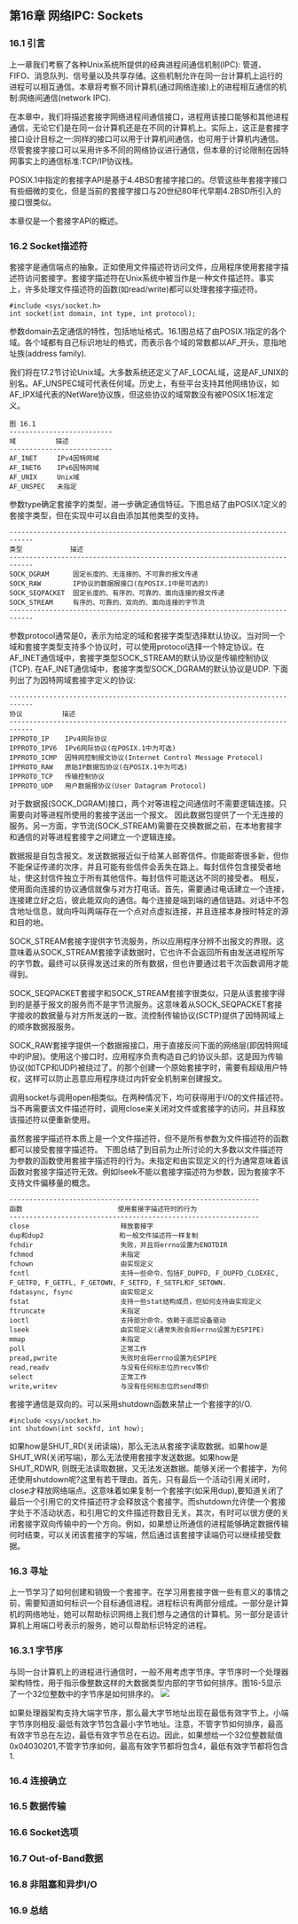 ## 第16章 网络IPC: Sockets

### 16.1 引言
  上一章我们考察了各种Unix系统所提供的经典进程间通信机制(IPC): 管道、FIFO、消息队列、信号量以及共享存储。这些机制允许在同一台计算机上运行的进程可以相互通信。本章将考察不同计算机(通过网络连接)上的进程相互通信的机制:网络间通信(network IPC).
  
  在本章中，我们将描述套接字网络进程间通信接口，进程用该接口能够和其他进程通信，无论它们是在同一台计算机还是在不同的计算机上。实际上，这正是套接字接口设计目标之一:同样的接口可以用于计算机间通信，也可用于计算机内通信。尽管套接字接口可以采用许多不同的网络协议进行通信，但本章的讨论限制在因特网事实上的通信标准:TCP/IP协议栈。
  
  POSIX.1中指定的套接字API是基于4.4BSD套接字接口的。尽管这些年套接字接口有些细微的变化，但是当前的套接字接口与20世纪80年代早期4.2BSD所引入的接口很类似。
  
  本章仅是一个套接字API的概述。

### 16.2 Socket描述符
  套接字是通信端点的抽象。正如使用文件描述符访问文件，应用程序使用套接字描述符访问套接字。套接字描述符在Unix系统中被当作是一种文件描述符。事实上，许多处理文件描述符的函数(如read/write)都可以处理套接字描述符。
```
#include <sys/socket.h>
int socket(int domain, int type, int protocol);
```
  参数domain去定通信的特性，包括地址格式。16.1图总结了由POSIX.1指定的各个域。各个域都有自己标识地址的格式，而表示各个域的常数都以AF_开头，意指地址族(address family).
  
  我们将在17.2节讨论Unix域。大多数系统还定义了AF_LOCAL域，这是AF_UNIX的别名。AF_UNSPEC域可代表任何域。历史上，有些平台支持其他网络协议，如AF_IPX域代表的NetWare协议族，但这些协议的域常数没有被POSIX.1标准定义。
```
图 16.1
--------------------------
域          描述
--------------------------
AF_INET     IPv4因特网域
AF_INET6    IPv6因特网域
AF_UNIX     Unix域
AF_UNSPEC   未指定
```
  参数type确定套接字的类型，进一步确定通信特征。下图总结了由POSIX.1定义的套接字类型，但在实现中可以自由添加其他类型的支持。
```
----------------------------------------------------------------------------
类型            描述
----------------------------------------------------------------------------
SOCK_DGRAM      固定长度的、无连接的、不可靠的报文传递
SOCK_RAW        IP协议的数据报接口(在POSIX.1中是可选的)
SOCK_SEQPACKET  固定长度的、有序的、可靠的、面向连接的报文传递
SOCK_STREAM     有序的、可靠的、双向的、面向连接的字节流
----------------------------------------------------------------------------
```
  参数protocol通常是0，表示为给定的域和套接字类型选择默认协议。当对同一个域和套接字类型支持多个协议时，可以使用protocol选择一个特定协议。在AF_INET通信域中，套接字类型SOCK_STREAM的默认协议是传输控制协议(TCP). 在AF_INET通信域中，套接字类型SOCK_DGRAM的默认协议是UDP. 下面列出了为因特网域套接字定义的协议:
```
----------------------------------------------------------------------------
协议          描述
----------------------------------------------------------------------------
IPPROTO_IP    IPv4网际协议
IPPROTO_IPV6  IPv6网际协议(在POSIX.1中为可选)
IPPROTO_ICMP  因特网控制报文协议(Internet Control Message Protocol)
IPPROTO_RAW   原始IP数据包协议(在POSIX.1中为可选)
IPPROTO_TCP   传输控制协议
IPPROTO_UDP   用户数据报协议(User Datagram Protocol)
```

  对于数据报(SOCK_DGRAM)接口，两个对等进程之间通信时不需要逻辑连接。只需要向对等进程所使用的套接字送出一个报文。
  因此数据包提供了一个无连接的服务。另一方面，字节流(SOCK_STREAM)需要在交换数据之前，在本地套接字和通信的对等进程套接字之间建立一个逻辑连接。
  
  数据报是自包含报文。发送数据报近似于给某人邮寄信件。你能邮寄很多新，但你不能保证传递的次序，并且可能有些信件会丢失在路上。每封信件包含接受者地址，使这封信件独立于所有其他信件。每封信件可能送达不同的接受者。
  相反，使用面向连接的协议通信就像与对方打电话。首先，需要通过电话建立一个连接，连接建立好之后，彼此能双向的通信。每个连接是端到端的通信链路。对话中不包含地址信息，就向呼叫两端存在一个点对点虚拟连接，并且连接本身按时特定的源和目的地。
  
  SOCK_STREAM套接字提供字节流服务，所以应用程序分辨不出报文的界限。这意味着从SOCK_STREAM套接字读数据时，它也许不会返回所有由发送进程所写的字节数。最终可以获得发送过来的所有数据，但也许要通过若干次函数调用才能得到。
  
  SOCK_SEQPACKET套接字和SOCK_STREAM套接字很类似，只是从该套接字得到的是基于报文的服务而不是字节流服务。这意味着从SOCK_SEQPACKET套接字接收的数据量与对方所发送的一致。流控制传输协议(SCTP)提供了因特网域上的顺序数据报服务。
  
  SOCK_RAW套接字提供一个数据报接口，用于直接反问下面的网络层(即因特网域中的IP层)。使用这个接口时，应用程序负责构造自己的协议头部，这是因为传输协议(如TCP和UDP)被绕过了。的那个创建一个原始套接字时，需要有超级用户特权，这样可以防止恶意应用程序绕过内奸安全机制来创建报文。
  
  调用socket与调用open相类似。在两种情况下，均可获得用于I/O的文件描述符。当不再需要该文件描述符时，调用close来关闭对文件或套接字的访问，并且释放该描述符以便重新使用。
  
  虽然套接字描述符本质上是一个文件描述符，但不是所有参数为文件描述符的函数都可以接受套接字描述符。 下图总结了到目前为止所讨论的大多数以文件描述符为参数的函数使用套接字描述符的行为。未指定和由实现定义的行为通常意味着该函数对套接字描述符无效。例如lseek不能以套接字描述符为参数，因为套接字不支持文件偏移量的概念。
```
---------------------------------------------------------------
函数                        使用套接字描述符时的行为
---------------------------------------------------------------
close                       释放套接字
dup和dup2                   和一般文件描述符一样复制
fchdir                      失败，并且将errno设置为ENOTDIR
fchmod                      未指定
fchown                      由实现定义
fcntl                       支持一些命令，包括F_DUPFD, F_DUPFD_CLOEXEC, F_GETFD, F_GETFL, F_GETOWN, F_SETFD, F_SETFL和F_SETOWN.
fdatasync, fsync            由实现定义
fstat                       支持一些stat结构成员，但如何支持由实现定义
ftruncate                   未指定
ioctl                       支持部分命令，依赖于底层设备驱动
lseek                       由实现定义(通常失败会将errno设置为ESPIPE)
mmap                        未指定
poll                        正常工作
pread,pwrite                失败时会将errno设置为ESPIPE
read,readv                  与没有任何标志位的recv等价
select                      正常工作
write,writev                与没有任何标志位的send等价
```
  套接字通信是双向的。可以采用shutdown函数来禁止一个套接字的I/O.
```
#include <sys/socket.h>
int shutdown(int sockfd, int how);
```
  如果how是SHUT_RD(关闭读端)，那么无法从套接字读取数据。如果how是SHUT_WR(关闭写端)，那么无法使用套接字发送数据。如果how是SHUT_RDWR, 则既无法读取数据，又无法发送数据。能够关闭一个套接字，为何还使用shutdown呢?这里有若干理由。首先，只有最后一个活动引用关闭时，close才释放网络端点。这意味着如果复制一个套接字(如采用dup),要知道关闭了最后一个引用它的文件描述符才会释放这个套接字。而shutdown允许使一个套接字处于不活动状态，和引用它的文件描述符数目无关。其次，有时可以很方便的关闭套接字双向传输中的一个方向。例如，如果想让所通信的进程能够确定数据传输何时结束，可以关闭该套接字的写端，然后通过该套接字读端仍可以继续接受数据。

### 16.3 寻址
  上一节学习了如何创建和销毁一个套接字。在学习用套接字做一些有意义的事情之前，需要知道如何标识一个目标通信进程。进程标识有两部分组成。一部分是计算机的网络地址，她可以帮助标识网络上我们想与之通信的计算机。另一部分是该计算机上用端口号表示的服务，她可以帮助标识特定的进程。
  
### 16.3.1 字节序
  与同一台计算机上的进程进行通信时，一般不用考虑字节序。字节序时一个处理器架构特性，用于指示像整数这样的大数据类型内部的字节如何排序。图16-5显示了一个32位整数中的字节序是如何排序的。
  ![](https://github.com/walkerqiao/walkman/blob/master/images/APUE/bytes_order_in32bit_system.png)
  
  如果处理器架构支持大端字节序，那么最大字节地址出现在最低有效字节上。小端字节序则相反:最低有效字节包含最小字节地址。注意，不管字节如何排序，最高有效字节总在左边，最低有效字节总在右边。因此，如果想给一个32位整数赋值0x04030201,不管字节序如何，最高有效字节都将包含4，最低有效字节都将包含1.

### 16.4 连接确立

### 16.5 数据传输

### 16.6 Socket选项

### 16.7 Out-of-Band数据

### 16.8 非阻塞和异步I/O

### 16.9 总结

